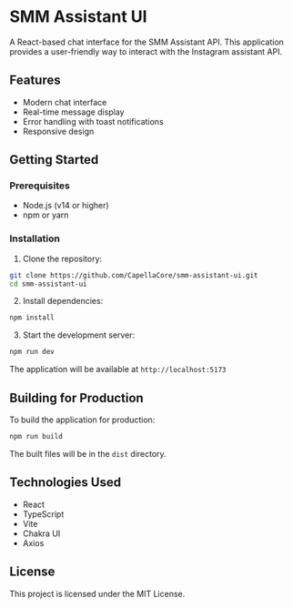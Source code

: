 # SMM Assistant UI

A React-based chat interface for the SMM Assistant API. This application provides a user-friendly way to interact with the Instagram assistant API.

## Features

- Modern chat interface
- Real-time message display
- Error handling with toast notifications
- Responsive design

## Getting Started

### Prerequisites

- Node.js (v14 or higher)
- npm or yarn

### Installation

1. Clone the repository:
```bash
git clone https://github.com/CapellaCore/smm-assistant-ui.git
cd smm-assistant-ui
```

2. Install dependencies:
```bash
npm install
```

3. Start the development server:
```bash
npm run dev
```

The application will be available at `http://localhost:5173`

## Building for Production

To build the application for production:

```bash
npm run build
```

The built files will be in the `dist` directory.

## Technologies Used

- React
- TypeScript
- Vite
- Chakra UI
- Axios

## License

This project is licensed under the MIT License.
